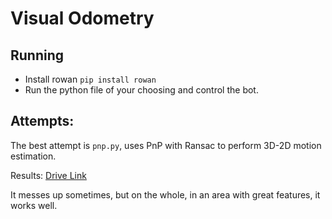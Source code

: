 # Visual Odometry
## Running
* Install rowan `pip install rowan`
* Run the python file of your choosing and control the bot.

## Attempts:
The best attempt is `pnp.py`, uses PnP with Ransac to perform 3D-2D motion estimation.

Results: [Drive Link](https://drive.google.com/file/d/1cUCRjERNW7lkDszR3cxhvb3hW1r-Ev1N/view?usp=sharing)

It messes up sometimes, but on the whole, in an area with great features, it works well.